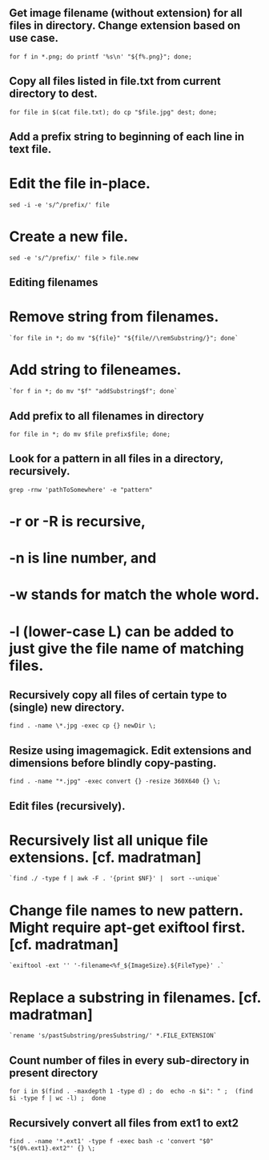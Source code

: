 ## Get image filename (without extension) for all files in directory. Change extension based on use case.
  `for f in *.png; do printf '%s\n' "${f%.png}"; done;`

## Copy all files listed in file.txt from current directory to dest.
  `for file in $(cat file.txt); do cp "$file.jpg" dest; done;`

## Add a prefix string to beginning of each line in text file.
  # Edit the file in-place.
  `sed -i -e 's/^/prefix/' file`
  # Create a new file.
  `sed -e 's/^/prefix/' file > file.new`

## Editing filenames
  # Remove string from filenames.
    `for file in *; do mv "${file}" "${file//\remSubstring/}"; done`

  # Add string to fileneames.
    `for f in *; do mv "$f" "addSubstring$f"; done`

## Add prefix to all filenames in directory
  `for file in *; do mv $file prefix$file; done;`
  
## Look for a pattern in all files in a directory, recursively.
  `grep -rnw 'pathToSomewhere' -e "pattern"`
  # -r or -R is recursive,
  # -n is line number, and
  # -w stands for match the whole word.
  # -l (lower-case L) can be added to just give the file name of matching files.

## Recursively copy all files of certain type to (single) new directory.
  `find . -name \*.jpg -exec cp {} newDir \;`

## Resize using imagemagick. Edit extensions and dimensions before blindly copy-pasting.
  `find . -name "*.jpg" -exec convert {} -resize 360X640 {} \;`
  
## Edit files (recursively).
  # Recursively list all unique file extensions. [cf. madratman]
    `find ./ -type f | awk -F . '{print $NF}' |  sort --unique`

  # Change file names to new pattern. Might require apt-get exiftool first. [cf. madratman] 
    `exiftool -ext '' '-filename<%f_${ImageSize}.${FileType}' .`

  # Replace a substring in filenames. [cf. madratman]
    `rename 's/pastSubstring/presSubstring/' *.FILE_EXTENSION`

## Count number of files in every sub-directory in present directory
  `for i in $(find . -maxdepth 1 -type d) ; do 
      echo -n $i": " ; 
      (find $i -type f | wc -l) ; 
  done`
  
## Recursively convert all files from ext1 to ext2
  `find . -name '*.ext1' -type f -exec bash -c 'convert "$0" "${0%.ext1}.ext2"' {} \;`

